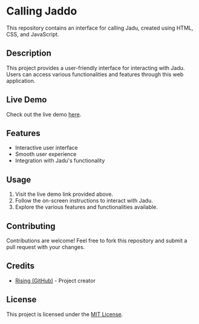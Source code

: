 # Calling Jaddo

This repository contains an interface for calling Jadu, created using HTML, CSS, and JavaScript.

## Description

This project provides a user-friendly interface for interacting with Jadu. Users can access various functionalities and features through this web application.

## Live Demo

Check out the live demo [here](https://risinglamp.github.io/Calling-Jaddo/).

## Features

- Interactive user interface
- Smooth user experience
- Integration with Jadu's functionality

## Usage

1. Visit the live demo link provided above.
2. Follow the on-screen instructions to interact with Jadu.
3. Explore the various features and functionalities available.

## Contributing

Contributions are welcome! Feel free to fork this repository and submit a pull request with your changes.

## Credits

- [Rising (GitHub)](https://github.com/risinglamp) - Project creator

## License

This project is licensed under the [MIT License](LICENSE).